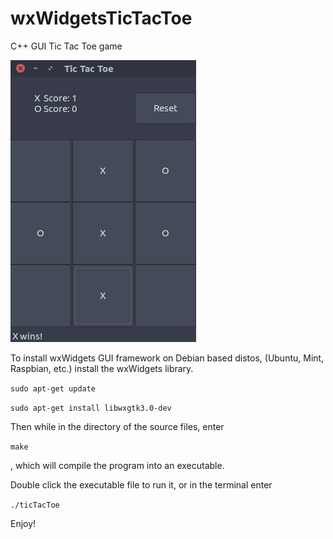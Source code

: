 # wxWidgetsTicTacToe
C++ GUI Tic Tac Toe game

![Alt text](screenshot.jpg?raw=true "Screenshot of tic tac toe game")

To install wxWidgets GUI framework on Debian based distos, (Ubuntu, Mint, Raspbian, etc.) install the wxWidgets library.

`sudo apt-get update`

`sudo apt-get install libwxgtk3.0-dev`

Then while in the directory of the source files, enter 

`make`

, which will compile the program into an executable.

Double click the executable file to run it, or in the terminal enter

`./ticTacToe`

Enjoy!
